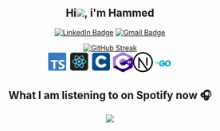 <h2 align="center">Hi<img src = "https://raw.githubusercontent.com/MartinHeinz/MartinHeinz/master/wave.gif" width = 30px>, i'm Hammed</h2>

<p align="center">
  <a href="https://www.linkedin.com/in/abasshammed/"><img src="https://img.shields.io/badge/-Hammed%20Abass%20-blue?style=plastic&amp;labelColor=blue&amp;logo=LinkedIn&amp;link=www.linkedin.com/in/abasshammed" alt="LinkedIn Badge"></a> 
        <a href="mailto:abasshammedola@gmail.com"><img src="https://img.shields.io/badge/-Hammed%20Abass-fff?style=plastic&amp;labelColor=fff&amp;logo=Gmail&amp;link=mailto:abasshammedola@gmail.com" alt="Gmail Badge"></a>
</p>

<div align="center"><a href="https://git.io/streak-stats"><img src="https://github-readme-streak-stats.herokuapp.com?user=AbassHammed&theme=github-dark-blue&hide_border=true&locale=fr" alt="GitHub Streak" /></a></div>

<div align="center"> <img src="./images/TypeScript.svg" width="40"> <img src="./images/React.svg" width="40"> <img src="./images/c.svg" width="40"> <img src="./images/csharp.svg" width="40" height="40"><img src="./images/nextjs.svg" width="40" height="40"><img src="./images/go.svg" width="40"></div>

<h2 align="center">What I am listening to on Spotify now 🎧</h2>


<div align="center"><img src="https://spotify-github-profile.kittinanx.com/api/view?uid=vwfmufesskihqx2qshno4waj3&cover_image=true&theme=default&show_offline=false&background_color=121212&interchange=false)](https://github.com/kittinan/spotify-github-profile"></div>
